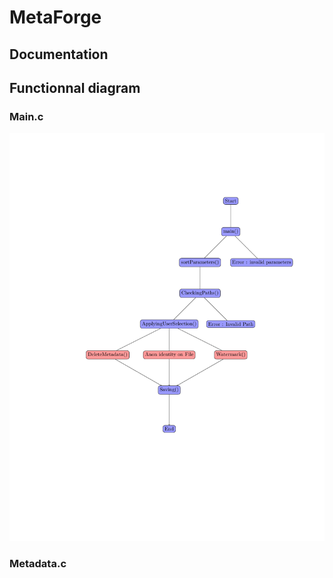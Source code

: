 # MetaForge

## Documentation

## Functionnal diagram 

### Main.c
![Functionnal Diagram main.c](ressources/functionnalDiagram/main-1.png)

### Metadata.c
